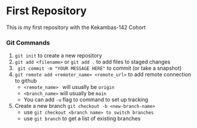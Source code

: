 # First Repository

This is my first repository with the Kekambas-142 Cohort

### Git Commands
1. `git init` to create a new repository
2. `git add <filename>` or `git add .` to add files to staged changes
3. ` git commit -m "YOUR MESSAGE HERE"` to commit (or take a snapshot)
4. `git remote add <remoter_name> <remote_url>` to add remote connection to github
    - `<remote_name> ` will usually be `origin`
    - `<branch_name>` will usually be `main`
    - You can add `-u` flag to command to set up tracking
6. Create a new branch `git checkout -b <new-branch-name>`
    - use `git checkout <branch name> to switch branches`
    - use `git branch` to get a list of existing branches 